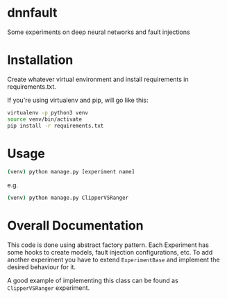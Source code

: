# dnnfault
Some experiments on deep neural networks and fault injections

# Installation

Create whatever virtual environment and install requirements in requirements.txt.

If you're using virtualenv and pip, will go like this:

```bash
virtualenv -p python3 venv
source venv/bin/activate
pip install -r requirements.txt
```

# Usage

```bash
(venv) python manage.py [experiment name]
```

e.g.
```bash
(venv) python manage.py ClipperVSRanger
```

# Overall Documentation

This code is done using abstract factory pattern. Each Experiment has some hooks to create models, 
fault injection configurations, etc. To add another experiment you have to extend `ExperimentBase` and implement
the desired behaviour for it. 

A good example of implementing this class can be found as `ClipperVSRanger` experiment.
